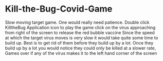 # Kill-the-Bug-Covid-Game
Slow moving target game. One would really need patience. 
Double click KilltheBug Application icon to play the game
click on the virus approaching from right of the screen to release the red bubble vaccine
Since the speed at which the target virus moves is very slow it would take quite some time to build up. 
Best is to get rid of them before they build up by a lot. 
Once they build up by a lot you would notice they could only be killed at a slower rate,
Games over if any of the virus makes it to the left hand corner of the screen


